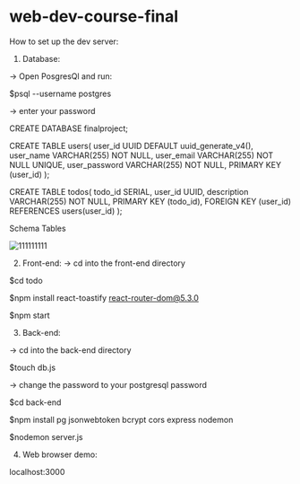 # web-dev-course-final

How to set up the dev server:

1. Database:

-> Open PosgresQl and run:

$psql --username postgres

-> enter your password

CREATE DATABASE finalproject;

CREATE TABLE users(
  user_id UUID DEFAULT uuid_generate_v4(),
  user_name VARCHAR(255) NOT NULL,
  user_email VARCHAR(255) NOT NULL UNIQUE,
  user_password VARCHAR(255) NOT NULL,
  PRIMARY KEY (user_id)
);

CREATE TABLE todos(
  todo_id SERIAL,
  user_id UUID,
  description VARCHAR(255) NOT NULL,
  PRIMARY KEY (todo_id),
  FOREIGN KEY (user_id) REFERENCES users(user_id)
);

Schema Tables

![111111111](https://user-images.githubusercontent.com/72519491/158517780-a4b2d9a2-6a0e-4825-9438-44cb592bda61.PNG)


2. Front-end:
-> cd into the front-end directory

$cd todo

$npm install react-toastify react-router-dom@5.3.0

$npm start


3. Back-end:

-> cd into the back-end directory

$touch db.js

-> change the password to your postgresql password

$cd back-end

$npm install pg jsonwebtoken bcrypt cors express nodemon

$nodemon server.js

4. Web browser demo:

localhost:3000

